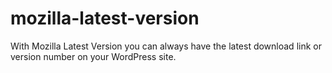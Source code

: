 # mozilla-latest-version
With Mozilla Latest Version you can always have the latest download link or version number on your WordPress site.
